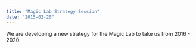 ```yaml
---
title: "Magic Lab Strategy Session"
date: "2015-02-20"
---
```

We are developing a new strategy for the Magic Lab to take us from 2016 - 2020.